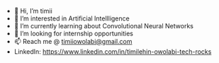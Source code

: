 - 👋 Hi, I’m timii
- 👀 I’m interested in Artificial Intellligence
- 🌱 I’m currently learning about Convolutional Neural Networks
- 💞️ I’m looking for internship opportunities
- 📫 Reach me @ timiiowolabi@gmail.com
- LinkedIn: https://www.linkedin.com/in/timilehin-owolabi-tech-rocks
<!---
iitimii/iitimii is a ✨ special ✨ repository because its `README.md` (this file) appears on your GitHub profile.
You can click the Preview link to take a look at your changes.
--->
